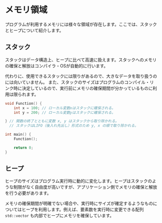 # メモリ領域

プログラムが利用するメモリには様々な領域が存在します。ここでは、スタックとヒープについて紹介します。

## スタック

<!-- MEMO: LIFOについて図持したほうが良いか？ -->

スタックはデータ構造上、ヒープに比べて高速に扱えます。スタックへのメモリの確保と解放はコンパイラ・OSが自動的に行います。

代わりに、使用できるスタックには限りがあるので、大きなデータを取り扱うのには向いていません。
また、スタックのサイズはプログラムのコンパイル・リンク時に決定しているので、実行前にメモリの確保期間が分かっているものに利用は限られます。

<!-- MEMO: スコープの話？ -->

```cpp
void Function() {
    int x = 100; // ローカル変数xはスタックに確保される。
    int y = 200; // ローカル変数yはスタックに確保される。

} // 関数の終了とともに変数 x, y はスタックから取り除かれる。
  // スタックはLIFO（後入れ先出し）形式のため y, x の順で取り除かれる。

int main() {
    Function();

    return 0;
}
```

## ヒープ

ヒープのサイズはプログラム実行時に動的に変化します。ヒープはスタックのような制限がなく自由度が高いですが、アプリケーション側でメモリの確保と解放を行う必要があります。

メモリの確保期間が明確でない場合や、実行時にサイズが確定するようなものについてはヒープを利用します。例えば、要素数を実行時に変更できる配列 `std::vector` も内部でヒープにメモリを確保しています。

<!-- MEMO: new等のキーワードを使わずにサンプルコードが書けるか？ -->
